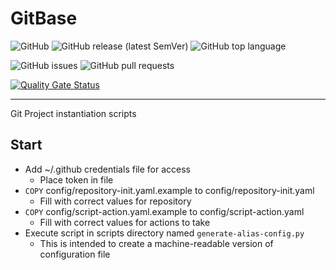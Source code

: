 # GitBase

![GitHub](https://img.shields.io/github/license/immanuelqrw/GitBase)
![GitHub release (latest SemVer)](https://img.shields.io/github/v/release/immanuelqrw/GitBase)
![GitHub top language](https://img.shields.io/github/languages/top/immanuelqrw/GitBase)

![GitHub issues](https://img.shields.io/github/issues-raw/immanuelqrw/GitBase)
![GitHub pull requests](https://img.shields.io/github/issues-pr-raw/immanuelqrw/GitBase)

[![Quality Gate Status](https://sonarcloud.io/api/project_badges/measure?project=immanuelqrw_GitBase&metric=alert_status)](https://sonarcloud.io/dashboard?id=immanuelqrw_GitBase)

---

Git Project instantiation scripts

## Start
- Add ~/.github credentials file for access
  - Place token in file
- `COPY` config/repository-init.yaml.example to config/repository-init.yaml
  - Fill with correct values for repository
- `COPY` config/script-action.yaml.example to config/script-action.yaml
  - Fill with correct values for actions to take
- Execute script in scripts directory named `generate-alias-config.py`
  - This is intended to create a machine-readable version of configuration file
